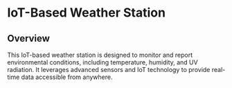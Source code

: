 # IoT-Based Weather Station
## Overview
This IoT-based weather station is designed to monitor and report environmental conditions, including temperature, humidity, and UV radiation. It leverages advanced sensors and IoT technology to provide real-time data accessible from anywhere.
